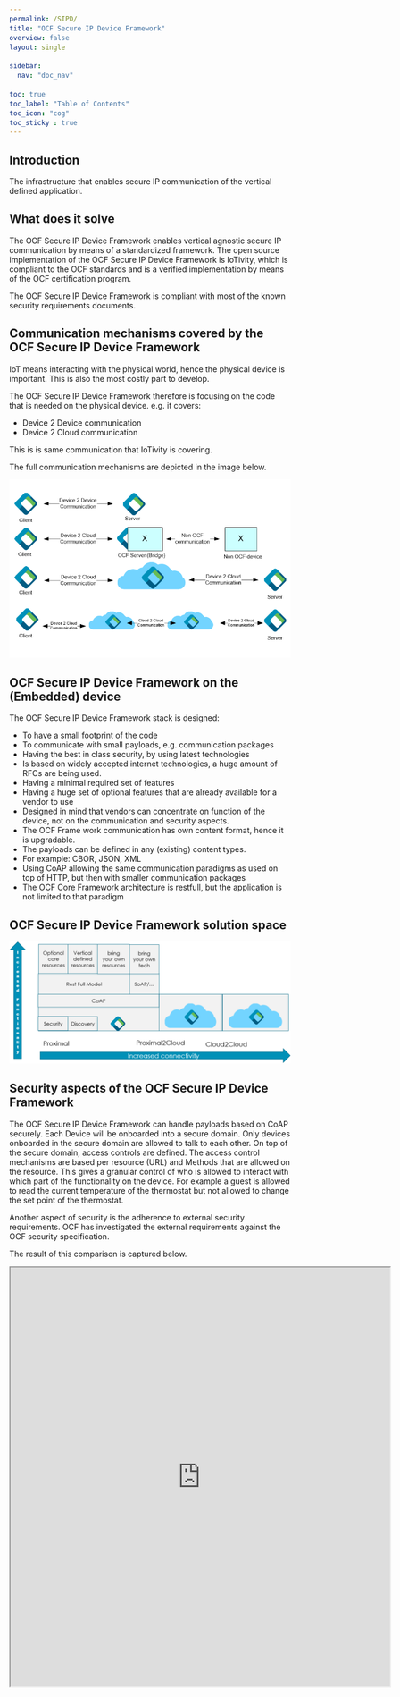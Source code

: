 ```yaml
---
permalink: /SIPD/
title: "OCF Secure IP Device Framework"
overview: false
layout: single

sidebar:
  nav: "doc_nav"

toc: true
toc_label: "Table of Contents"
toc_icon: "cog"
toc_sticky : true
---
```


## Introduction

The infrastructure that enables secure IP communication of the vertical defined application.

## What does it solve

The OCF Secure IP Device Framework enables vertical agnostic secure IP communication by means of a standardized framework. The open source implementation of the OCF Secure IP Device Framework is IoTivity, which is compliant to the OCF standards and is a verified implementation by means of the OCF certification program.

The OCF Secure IP Device Framework is compliant with most of the known security requirements documents.

## Communication mechanisms covered by the OCF Secure IP Device Framework

IoT means interacting with the physical world, hence the physical device is important. This is also the most costly part to develop.

The OCF Secure IP Device Framework therefore is focusing on the code that is needed on the physical device. e.g. it covers:

* Device 2 Device communication
* Device 2 Cloud communication

This is is same communication that IoTivity is covering.

The full communication mechanisms are depicted in the image below.

![communication mechanisms](../assets/images/picture1-1.png "communication mechanisms")

## OCF Secure IP Device Framework on the (Embedded) device

The OCF Secure IP Device Framework stack is designed:

* To have a small footprint of the code
* To communicate with small payloads, e.g. communication packages
* Having the best in class security, by using latest technologies
* Is based on widely accepted internet technologies, a huge amount of RFCs are being used.
* Having a minimal required set of features
* Having a huge set of optional features that are already available for a vendor to use
* Designed in mind that vendors can concentrate on function of the device, not on the communication and security aspects.
* The OCF Frame work communication has own content format, hence it is upgradable.
* The payloads can be defined in any (existing) content types.
* For example: CBOR, JSON, XML
* Using CoAP allowing the same communication paradigms as used on top of HTTP, but then with smaller communication packages
* The OCF Core Framework architecture is restfull, but the application is not limited to that paradigm 

## OCF Secure IP Device Framework solution space

![the solution space](../assets/images/cfpicture2-1536x664.png "the solution space")

## Security aspects of the OCF Secure IP Device Framework

The OCF Secure IP Device Framework can handle payloads based on CoAP securely. 
Each Device will be onboarded into a secure domain. 
Only devices onboarded in the secure domain are allowed to talk to each other. On top of the secure domain, access controls are defined. 
The access control mechanisms are based per resource (URL) and Methods that are allowed on the resource. 
This gives a granular control of who is allowed to interact with which part of the functionality on the device. 
For example a guest is allowed to read the current temperature of the thermostat but not allowed to change the set point of the thermostat.

Another aspect of security is the adherence to external security requirements. 
OCF has investigated the external requirements against the OCF security specification.

The result of this comparison is captured below.

<iframe src="https://openconnectivityfoundation.github.io/OCF-Security-Baseline-Mapping/docs/index.html" style="width:135%;height:750px;display:block;margin-left:auto;margin-right:auto;"></iframe>
